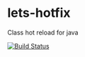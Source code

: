 # lets-hotfix
Class hot reload for java

[![Build Status](https://travis-ci.com/liuzhengyang/lets-hotfix.svg?branch=master)](https://travis-ci.com/liuzhengyang/lets-hotfix)